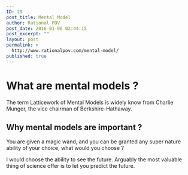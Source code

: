 ```yaml
---
ID: 29
post_title: Mental Model
author: Rational POV
post_date: 2016-01-06 02:44:15
post_excerpt: ""
layout: post
permalink: >
  http://www.rationalpov.com/mental-model/
published: true
---
```

# What are mental models ?

The term Latticework of Mental Models is widely know from Charlie Munger, the vice chairman of Berkshire-Hathaway.

## Why mental models are important ?

You are given a magic wand, and you can be granted any super nature ability of your choice, what would you choose ?

I would choose the ability to see the future. Arguably the most valuable thing of science offer is to let you predict the future.